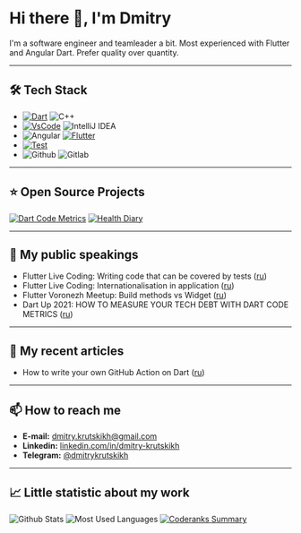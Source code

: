 # Hi there 👋, I'm Dmitry

I'm a software engineer and teamleader a bit. Most experienced with Flutter and Angular Dart. Prefer quality over quantity.

---

## 🛠 Tech Stack

* [![Dart](https://img.shields.io/badge/-Dart-05122A?style=flat&logo=dart&logoColor=0175C2)](https://dart.dev/) ![C++](https://img.shields.io/badge/-C++-05122A?style=flat&logo=c%2B%2B)
* [![VsCode](https://img.shields.io/badge/-VS%20Code-05122A?style=flat&logo=visualstudiocode&logoColor=007ACC)](https://code.visualstudio.com/) ![IntelliJ IDEA](https://img.shields.io/badge/-IntelliJ%20IDEA-05122A?logo=jetbrains&style=flat)
* ![Angular](https://img.shields.io/badge/-Angular%20Dart-05122A?style=flat&logo=angular&logoColor=blue) [![Flutter](https://img.shields.io/badge/-Flutter-05122A?style=flat&logo=flutter&logoColor=lightblue)](http://flutter.dev/)
* [![Test](https://img.shields.io/badge/-Test-05122A?style=flat&logo=dart)](https://dart.dev/guides/testing)
* ![Github](https://img.shields.io/badge/-Github-05122A?style=flat&logo=github) ![Gitlab](https://img.shields.io/badge/-Gitlab-05122A?style=flat&logo=gitlab)

---

## ⭐ Open Source Projects  

[![Dart Code Metrics](https://github-readme-stats.vercel.app/api/pin/?username=dart-code-checker&repo=dart-code-metrics)](https://github.com/dart-code-checker/dart-code-metrics)
[![Health Diary](https://github-readme-stats.vercel.app/api/pin/?username=ToymanInteractive&repo=toy-health-diary)](https://github.com/ToymanInteractive/toy-health-diary)

---

## 🎤 My public speakings

* Flutter Live Coding: Writing code that can be covered by tests ([ru](https://youtu.be/9DGO0OMUAVM/))
* Flutter Live Coding: Internationalisation in application ([ru](https://youtu.be/fIMwFcC9bsc/))
* Flutter Voronezh Meetup: Build methods vs Widget ([ru](https://youtu.be/PNJDqt3Z_7Q/))
* Dart Up 2021: HOW TO MEASURE YOUR TECH DEBT WITH DART CODE METRICS ([ru](https://www.youtube.com/watch?v=0QfQkr_fsaU))

---

## 📖 My recent articles

* How to write your own GitHub Action on Dart ([ru](https://habr.com/ru/company/surfstudio/blog/568030/))

---

## 📫 How to reach me

* **E-mail:** [dmitry.krutskikh@gmail.com](mailto:dmitry.krutskikh@gmail.com)  
* **Linkedin:** [linkedin.com/in/dmitry-krutskikh](https://www.linkedin.com/in/dmitry-krutskikh)  
* **Telegram:** [@dmitrykrutskikh](https://t.me/dmitrykrutskikh)  

---

## 📈 Little statistic about my work

![Github Stats](https://github-readme-stats.vercel.app/api?username=dkrutskikh&count_private=true&theme=default&show_icons=true)
![Most Used Languages](https://github-readme-stats.anuraghazra1.vercel.app/api/top-langs/?username=dkrutskikh&layout=compact&theme=default)
[![Coderanks Summary](https://cr-ss-service.azurewebsites.net/api/ScreenShot?widget=summary&username=dkrutskikh&badges=2&branding=false&show-header=false)](https://profile.codersrank.io/user/dkrutskikh/)
